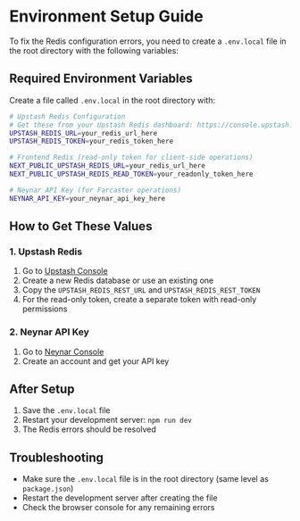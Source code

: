 # Environment Setup Guide

To fix the Redis configuration errors, you need to create a `.env.local` file in the root directory with the following variables:

## Required Environment Variables

Create a file called `.env.local` in the root directory with:

```bash
# Upstash Redis Configuration
# Get these from your Upstash Redis dashboard: https://console.upstash.com/
UPSTASH_REDIS_URL=your_redis_url_here
UPSTASH_REDIS_TOKEN=your_redis_token_here

# Frontend Redis (read-only token for client-side operations)
NEXT_PUBLIC_UPSTASH_REDIS_URL=your_redis_url_here
NEXT_PUBLIC_UPSTASH_REDIS_READ_TOKEN=your_readonly_token_here

# Neynar API Key (for Farcaster operations)
NEYNAR_API_KEY=your_neynar_api_key_here
```

## How to Get These Values

### 1. Upstash Redis
1. Go to [Upstash Console](https://console.upstash.com/)
2. Create a new Redis database or use an existing one
3. Copy the `UPSTASH_REDIS_REST_URL` and `UPSTASH_REDIS_REST_TOKEN`
4. For the read-only token, create a separate token with read-only permissions

### 2. Neynar API Key
1. Go to [Neynar Console](https://neynar.com/)
2. Create an account and get your API key

## After Setup
1. Save the `.env.local` file
2. Restart your development server: `npm run dev`
3. The Redis errors should be resolved

## Troubleshooting
- Make sure the `.env.local` file is in the root directory (same level as `package.json`)
- Restart the development server after creating the file
- Check the browser console for any remaining errors 